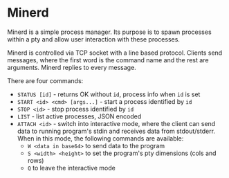 Minerd
======
Minerd is a simple process manager. Its purpose is to spawn processes within
a pty and allow user interaction with these processes.

Minerd is controlled via TCP socket with a line based protocol. Clients send
messages, where the first word is the command name and the rest are arguments.
Minerd replies to every message.

There are four commands:

 - `STATUS [id]` - returns OK without `id`, process info when `id` is set
 - `START <id> <cmd> [args...]` - start a process identified by `id`
 - `STOP <id>` - stop process identified by `id`
 - `LIST` - list active processes, JSON encoded
 - `ATTACH <id>` - switch into interactive mode, where the client can send
   data to running program's stdin and receives data from stdout/stderr. When
   in this mode, the following commands are available:
   - `W <data in base64>` to send data to the program
   - `S <width> <height>` to set the program's pty dimensions (cols and rows)
   - `Q` to leave the interactive mode
